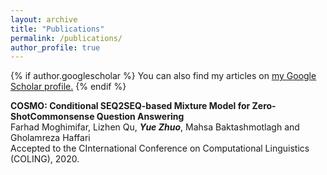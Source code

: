 ```yaml
---
layout: archive
title: "Publications"
permalink: /publications/
author_profile: true
---
```


{% if author.googlescholar %}
  You can also find my articles on <u><a href="{{author.googlescholar}}">my Google Scholar profile</a>.</u>
{% endif %}

**COSMO: Conditional SEQ2SEQ-based Mixture Model for Zero-ShotCommonsense Question Answering**  
Farhad Moghimifar, Lizhen Qu, **_Yue Zhuo_**, Mahsa Baktashmotlagh and Gholamreza Haffari  
Accepted to the CInternational Conference on Computational Linguistics (COLING), 2020.